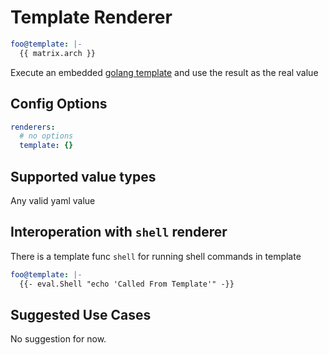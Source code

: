 # Template Renderer

```yaml
foo@template: |-
  {{ matrix.arch }}
```

Execute an embedded [golang template](https://golang.org/pkg/text/template/) and use the result as the real value

## Config Options

```yaml
renderers:
  # no options
  template: {}
```

## Supported value types

Any valid yaml value

## Interoperation with `shell` renderer

There is a template func `shell` for running shell commands in template

```yaml
foo@template: |-
  {{- eval.Shell "echo 'Called From Template'" -}}
```

## Suggested Use Cases

No suggestion for now.
